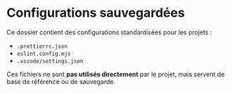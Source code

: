 # Configurations sauvegardées

Ce dossier contient des configurations standardisées pour les projets :
- `.prettierrc.json`
- `eslint.config.mjs`
- `.vscode/settings.json`

Ces fichiers ne sont **pas utilisés directement** par le projet, mais servent de base de référence ou de sauvegarde.

